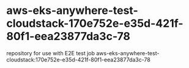 # aws-eks-anywhere-test-cloudstack-170e752e-e35d-421f-80f1-eea23877da3c-78
repository for use with E2E test job aws-eks-anywhere-test-cloudstack:170e752e-e35d-421f-80f1-eea23877da3c-78
